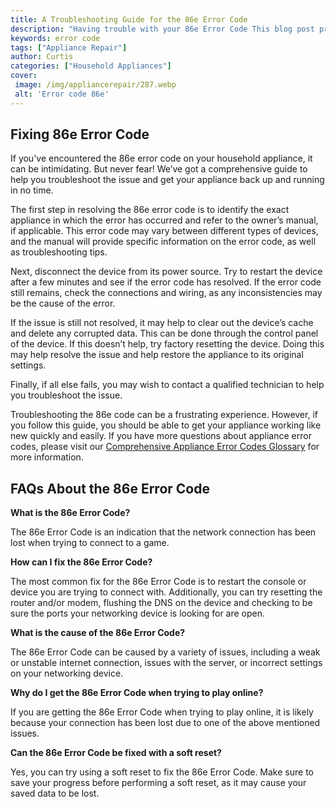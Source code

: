 ```yaml
---
title: A Troubleshooting Guide for the 86e Error Code
description: "Having trouble with your 86e Error Code This blog post provides a detailed step-by-step troubleshooting guide to help you diagnose and fix the problem quickly and easily"
keywords: error code
tags: ["Appliance Repair"]
author: Curtis
categories: ["Household Appliances"]
cover: 
 image: /img/appliancerepair/287.webp
 alt: 'Error code 86e'
---
```

## Fixing 86e Error Code

If you've encountered the 86e error code on your household appliance, it can be intimidating. But never fear! We’ve got a comprehensive guide to help you troubleshoot the issue and get your appliance back up and running in no time.

The first step in resolving the 86e error code is to identify the exact appliance in which the error has occurred and refer to the owner’s manual, if applicable. This error code may vary between different types of devices, and the manual will provide specific information on the error code, as well as troubleshooting tips.

Next, disconnect the device from its power source. Try to restart the device after a few minutes and see if the error code has resolved. If the error code still remains, check the connections and wiring, as any inconsistencies may be the cause of the error.

If the issue is still not resolved, it may help to clear out the device’s cache and delete any corrupted data. This can be done through the control panel of the device. If this doesn’t help, try factory resetting the device. Doing this may help resolve the issue and help restore the appliance to its original settings.

Finally, if all else fails, you may wish to contact a qualified technician to help you troubleshoot the issue.

Troubleshooting the 86e code can be a frustrating experience. However, if you follow this guide, you should be able to get your appliance working like new quickly and easily. If you have more questions about appliance error codes, please visit our [Comprehensive Appliance Error Codes Glossary](./error-codes/) for more information.
## FAQs About the 86e Error Code

**What is the 86e Error Code?**

The 86e Error Code is an indication that the network connection has been lost when trying to connect to a game.

**How can I fix the 86e Error Code?**

The most common fix for the 86e Error Code is to restart the console or device you are trying to connect with. Additionally, you can try resetting the router and/or modem, flushing the DNS on the device and checking to be sure the ports your networking device is looking for are open. 

**What is the cause of the 86e Error Code?**

The 86e Error Code can be caused by a variety of issues, including a weak or unstable internet connection, issues with the server, or incorrect settings on your networking device. 

**Why do I get the 86e Error Code when trying to play online?**

If you are getting the 86e Error Code when trying to play online, it is likely because your connection has been lost due to one of the above mentioned issues. 

**Can the 86e Error Code be fixed with a soft reset?**

Yes, you can try using a soft reset to fix the 86e Error Code. Make sure to save your progress before performing a soft reset, as it may cause your saved data to be lost.
